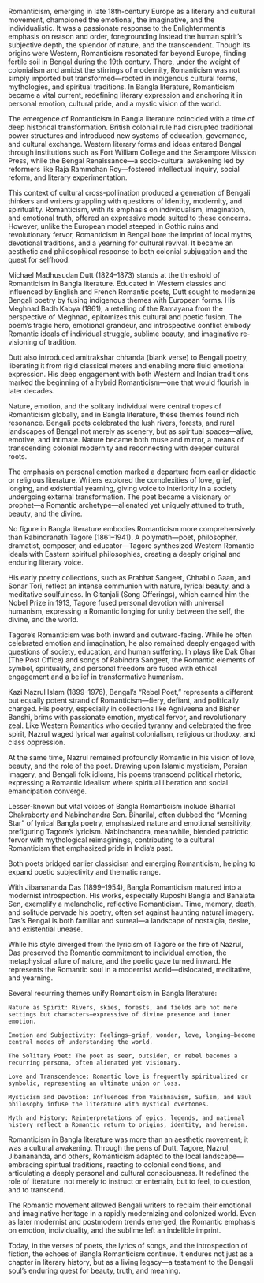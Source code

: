 
Romanticism, emerging in late 18th-century Europe as a literary and cultural movement, championed the emotional, the imaginative, and the individualistic. It was a passionate response to the Enlightenment’s emphasis on reason and order, foregrounding instead the human spirit’s subjective depth, the splendor of nature, and the transcendent. Though its origins were Western, Romanticism resonated far beyond Europe, finding fertile soil in Bengal during the 19th century. There, under the weight of colonialism and amidst the stirrings of modernity, Romanticism was not simply imported but transformed—rooted in indigenous cultural forms, mythologies, and spiritual traditions. In Bangla literature, Romanticism became a vital current, redefining literary expression and anchoring it in personal emotion, cultural pride, and a mystic vision of the world.

The emergence of Romanticism in Bangla literature coincided with a time of deep historical transformation. British colonial rule had disrupted traditional power structures and introduced new systems of education, governance, and cultural exchange. Western literary forms and ideas entered Bengal through institutions such as Fort William College and the Serampore Mission Press, while the Bengal Renaissance—a socio-cultural awakening led by reformers like Raja Rammohan Roy—fostered intellectual inquiry, social reform, and literary experimentation.

This context of cultural cross-pollination produced a generation of Bengali thinkers and writers grappling with questions of identity, modernity, and spirituality. Romanticism, with its emphasis on individualism, imagination, and emotional truth, offered an expressive mode suited to these concerns. However, unlike the European model steeped in Gothic ruins and revolutionary fervor, Romanticism in Bengal bore the imprint of local myths, devotional traditions, and a yearning for cultural revival. It became an aesthetic and philosophical response to both colonial subjugation and the quest for selfhood.


Michael Madhusudan Dutt (1824–1873) stands at the threshold of Romanticism in Bangla literature. Educated in Western classics and influenced by English and French Romantic poets, Dutt sought to modernize Bengali poetry by fusing indigenous themes with European forms. His Meghnad Badh Kabya (1861), a retelling of the Ramayana from the perspective of Meghnad, epitomizes this cultural and poetic fusion. The poem’s tragic hero, emotional grandeur, and introspective conflict embody Romantic ideals of individual struggle, sublime beauty, and imaginative re-visioning of tradition.

Dutt also introduced amitrakshar chhanda (blank verse) to Bengali poetry, liberating it from rigid classical meters and enabling more fluid emotional expression. His deep engagement with both Western and Indian traditions marked the beginning of a hybrid Romanticism—one that would flourish in later decades.


Nature, emotion, and the solitary individual were central tropes of Romanticism globally, and in Bangla literature, these themes found rich resonance. Bengali poets celebrated the lush rivers, forests, and rural landscapes of Bengal not merely as scenery, but as spiritual spaces—alive, emotive, and intimate. Nature became both muse and mirror, a means of transcending colonial modernity and reconnecting with deeper cultural roots.

The emphasis on personal emotion marked a departure from earlier didactic or religious literature. Writers explored the complexities of love, grief, longing, and existential yearning, giving voice to interiority in a society undergoing external transformation. The poet became a visionary or prophet—a Romantic archetype—alienated yet uniquely attuned to truth, beauty, and the divine.


No figure in Bangla literature embodies Romanticism more comprehensively than Rabindranath Tagore (1861–1941). A polymath—poet, philosopher, dramatist, composer, and educator—Tagore synthesized Western Romantic ideals with Eastern spiritual philosophies, creating a deeply original and enduring literary voice.

His early poetry collections, such as Prabhat Sangeet, Chhabi o Gaan, and Sonar Tori, reflect an intense communion with nature, lyrical beauty, and a meditative soulfulness. In Gitanjali (Song Offerings), which earned him the Nobel Prize in 1913, Tagore fused personal devotion with universal humanism, expressing a Romantic longing for unity between the self, the divine, and the world.

Tagore’s Romanticism was both inward and outward-facing. While he often celebrated emotion and imagination, he also remained deeply engaged with questions of society, education, and human suffering. In plays like Dak Ghar (The Post Office) and songs of Rabindra Sangeet, the Romantic elements of symbol, spirituality, and personal freedom are fused with ethical engagement and a belief in transformative humanism.


Kazi Nazrul Islam (1899–1976), Bengal’s “Rebel Poet,” represents a different but equally potent strand of Romanticism—fiery, defiant, and politically charged. His poetry, especially in collections like Agniveena and Bisher Banshi, brims with passionate emotion, mystical fervor, and revolutionary zeal. Like Western Romantics who decried tyranny and celebrated the free spirit, Nazrul waged lyrical war against colonialism, religious orthodoxy, and class oppression.

At the same time, Nazrul remained profoundly Romantic in his vision of love, beauty, and the role of the poet. Drawing upon Islamic mysticism, Persian imagery, and Bengali folk idioms, his poems transcend political rhetoric, expressing a Romantic idealism where spiritual liberation and social emancipation converge.

Lesser-known but vital voices of Bangla Romanticism include Biharilal Chakraborty and Nabinchandra Sen. Biharilal, often dubbed the “Morning Star” of lyrical Bangla poetry, emphasized nature and emotional sensitivity, prefiguring Tagore’s lyricism. Nabinchandra, meanwhile, blended patriotic fervor with mythological reimaginings, contributing to a cultural Romanticism that emphasized pride in India’s past.

Both poets bridged earlier classicism and emerging Romanticism, helping to expand poetic subjectivity and thematic range.


With Jibanananda Das (1899–1954), Bangla Romanticism matured into a modernist introspection. His works, especially Ruposhi Bangla and Banalata Sen, exemplify a melancholic, reflective Romanticism. Time, memory, death, and solitude pervade his poetry, often set against haunting natural imagery. Das’s Bengal is both familiar and surreal—a landscape of nostalgia, desire, and existential unease.

While his style diverged from the lyricism of Tagore or the fire of Nazrul, Das preserved the Romantic commitment to individual emotion, the metaphysical allure of nature, and the poetic gaze turned inward. He represents the Romantic soul in a modernist world—dislocated, meditative, and yearning.


Several recurring themes unify Romanticism in Bangla literature:

    Nature as Spirit: Rivers, skies, forests, and fields are not mere settings but characters—expressive of divine presence and inner emotion.

    Emotion and Subjectivity: Feelings—grief, wonder, love, longing—become central modes of understanding the world.

    The Solitary Poet: The poet as seer, outsider, or rebel becomes a recurring persona, often alienated yet visionary.

    Love and Transcendence: Romantic love is frequently spiritualized or symbolic, representing an ultimate union or loss.

    Mysticism and Devotion: Influences from Vaishnavism, Sufism, and Baul philosophy infuse the literature with mystical overtones.

    Myth and History: Reinterpretations of epics, legends, and national history reflect a Romantic return to origins, identity, and heroism.


Romanticism in Bangla literature was more than an aesthetic movement; it was a cultural awakening. Through the pens of Dutt, Tagore, Nazrul, Jibanananda, and others, Romanticism adapted to the local landscape—embracing spiritual traditions, reacting to colonial conditions, and articulating a deeply personal and cultural consciousness. It redefined the role of literature: not merely to instruct or entertain, but to feel, to question, and to transcend.

The Romantic movement allowed Bengali writers to reclaim their emotional and imaginative heritage in a rapidly modernizing and colonized world. Even as later modernist and postmodern trends emerged, the Romantic emphasis on emotion, individuality, and the sublime left an indelible imprint.

Today, in the verses of poets, the lyrics of songs, and the introspection of fiction, the echoes of Bangla Romanticism continue. It endures not just as a chapter in literary history, but as a living legacy—a testament to the Bengali soul’s enduring quest for beauty, truth, and meaning.